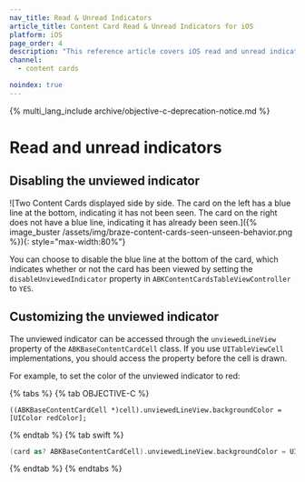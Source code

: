 ```yaml
---
nav_title: Read & Unread Indicators
article_title: Content Card Read & Unread Indicators for iOS
platform: iOS
page_order: 4
description: "This reference article covers iOS read and unread indicators and how to implement them in your Content Cards."
channel:
  - content cards

noindex: true
---
```


{% multi_lang_include archive/objective-c-deprecation-notice.md %}

# Read and unread indicators

## Disabling the unviewed indicator

![Two Content Cards displayed side by side. The card on the left has a blue line at the bottom, indicating it has not been seen. The card on the right does not have a blue line, indicating it has already been seen.]({% image_buster /assets/img/braze-content-cards-seen-unseen-behavior.png %}){: style="max-width:80%"}

You can choose to disable the blue line at the bottom of the card, which indicates whether or not the card has been viewed by setting the `disableUnviewedIndicator` property in `ABKContentCardsTableViewController` to `YES`.

## Customizing the unviewed indicator

The unviewed indicator can be accessed through the `unviewedLineView` property of the `ABKBaseContentCardCell` class. If you use `UITableViewCell` implementations, you should access the property before the cell is drawn.

For example, to set the color of the unviewed indicator to red:

{% tabs %}
{% tab OBJECTIVE-C %}

```objc
((ABKBaseContentCardCell *)cell).unviewedLineView.backgroundColor = [UIColor redColor];
```

{% endtab %}
{% tab swift %}

```swift
(card as? ABKBaseContentCardCell).unviewedLineView.backgroundColor = UIColor.red
```

{% endtab %}
{% endtabs %}
